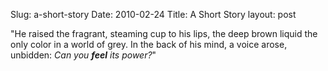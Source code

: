 Slug: a-short-story
Date: 2010-02-24
Title: A Short Story
layout: post

"He raised the fragrant, steaming cup to his lips, the deep brown liquid the only color in a world of grey. In the back of his mind, a voice arose, unbidden: *Can you* ***feel*** *its power?*"

